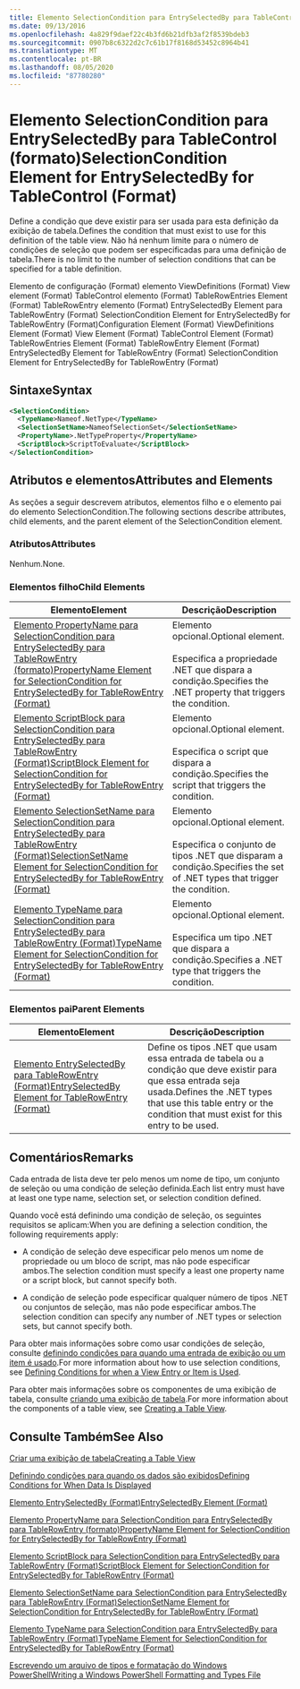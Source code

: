 ```yaml
---
title: Elemento SelectionCondition para EntrySelectedBy para TableControl (Format) | Microsoft Docs
ms.date: 09/13/2016
ms.openlocfilehash: 4a829f9daef22c4b3fd6b21dfb3af2f8539bdeb3
ms.sourcegitcommit: 0907b8c6322d2c7c61b17f8168d53452c8964b41
ms.translationtype: MT
ms.contentlocale: pt-BR
ms.lasthandoff: 08/05/2020
ms.locfileid: "87780280"
---
```

# <a name="selectioncondition-element-for-entryselectedby-for-tablecontrol-format"></a><span data-ttu-id="35732-102">Elemento SelectionCondition para EntrySelectedBy para TableControl (formato)</span><span class="sxs-lookup"><span data-stu-id="35732-102">SelectionCondition Element for EntrySelectedBy for TableControl (Format)</span></span>

<span data-ttu-id="35732-103">Define a condição que deve existir para ser usada para esta definição da exibição de tabela.</span><span class="sxs-lookup"><span data-stu-id="35732-103">Defines the condition that must exist to use for this definition of the table view.</span></span> <span data-ttu-id="35732-104">Não há nenhum limite para o número de condições de seleção que podem ser especificadas para uma definição de tabela.</span><span class="sxs-lookup"><span data-stu-id="35732-104">There is no limit to the number of selection conditions that can be specified for a table definition.</span></span>

<span data-ttu-id="35732-105">Elemento de configuração (Format) elemento ViewDefinitions (Format) View element (Format) TableControl elemento (Format) TableRowEntries Element (Format) TableRowEntry elemento (Format) EntrySelectedBy Element para TableRowEntry (Format) SelectionCondition Element for EntrySelectedBy for TableRowEntry (Format)</span><span class="sxs-lookup"><span data-stu-id="35732-105">Configuration Element (Format) ViewDefinitions Element (Format) View Element (Format) TableControl Element (Format) TableRowEntries Element (Format) TableRowEntry Element (Format) EntrySelectedBy Element for TableRowEntry (Format) SelectionCondition Element for EntrySelectedBy for TableRowEntry (Format)</span></span>

## <a name="syntax"></a><span data-ttu-id="35732-106">Sintaxe</span><span class="sxs-lookup"><span data-stu-id="35732-106">Syntax</span></span>

```xml
<SelectionCondition>
  <TypeName>Nameof.NetType</TypeName>
  <SelectionSetName>NameofSelectionSet</SelectionSetName>
  <PropertyName>.NetTypeProperty</PropertyName>
  <ScriptBlock>ScriptToEvaluate</ScriptBlock>
</SelectionCondition>
```

## <a name="attributes-and-elements"></a><span data-ttu-id="35732-107">Atributos e elementos</span><span class="sxs-lookup"><span data-stu-id="35732-107">Attributes and Elements</span></span>

<span data-ttu-id="35732-108">As seções a seguir descrevem atributos, elementos filho e o elemento pai do elemento SelectionCondition.</span><span class="sxs-lookup"><span data-stu-id="35732-108">The following sections describe attributes, child elements, and the parent element of the SelectionCondition element.</span></span>

### <a name="attributes"></a><span data-ttu-id="35732-109">Atributos</span><span class="sxs-lookup"><span data-stu-id="35732-109">Attributes</span></span>

<span data-ttu-id="35732-110">Nenhum.</span><span class="sxs-lookup"><span data-stu-id="35732-110">None.</span></span>

### <a name="child-elements"></a><span data-ttu-id="35732-111">Elementos filho</span><span class="sxs-lookup"><span data-stu-id="35732-111">Child Elements</span></span>

|<span data-ttu-id="35732-112">Elemento</span><span class="sxs-lookup"><span data-stu-id="35732-112">Element</span></span>|<span data-ttu-id="35732-113">Descrição</span><span class="sxs-lookup"><span data-stu-id="35732-113">Description</span></span>|
|-------------|-----------------|
|[<span data-ttu-id="35732-114">Elemento PropertyName para SelectionCondition para EntrySelectedBy para TableRowEntry (formato)</span><span class="sxs-lookup"><span data-stu-id="35732-114">PropertyName Element for SelectionCondition for EntrySelectedBy for TableRowEntry (Format)</span></span>](./propertyname-element-for-selectioncondition-for-entryselectedby-for-tablerowentry-format.md)|<span data-ttu-id="35732-115">Elemento opcional.</span><span class="sxs-lookup"><span data-stu-id="35732-115">Optional element.</span></span><br /><br /> <span data-ttu-id="35732-116">Especifica a propriedade .NET que dispara a condição.</span><span class="sxs-lookup"><span data-stu-id="35732-116">Specifies the .NET property that triggers the condition.</span></span>|
|[<span data-ttu-id="35732-117">Elemento ScriptBlock para SelectionCondition para EntrySelectedBy para TableRowEntry (Format)</span><span class="sxs-lookup"><span data-stu-id="35732-117">ScriptBlock Element for SelectionCondition for EntrySelectedBy for TableRowEntry (Format)</span></span>](./scriptblock-element-for-selectioncondition-for-entryselectedby-for-tablecontrol-format.md)|<span data-ttu-id="35732-118">Elemento opcional.</span><span class="sxs-lookup"><span data-stu-id="35732-118">Optional element.</span></span><br /><br /> <span data-ttu-id="35732-119">Especifica o script que dispara a condição.</span><span class="sxs-lookup"><span data-stu-id="35732-119">Specifies the script that triggers the condition.</span></span>|
|[<span data-ttu-id="35732-120">Elemento SelectionSetName para SelectionCondition para EntrySelectedBy para TableRowEntry (Format)</span><span class="sxs-lookup"><span data-stu-id="35732-120">SelectionSetName Element for SelectionCondition for EntrySelectedBy for TableRowEntry (Format)</span></span>](./selectionsetname-element-for-selectioncondition-for-entryselectedby-for-tablecontrol-format.md)|<span data-ttu-id="35732-121">Elemento opcional.</span><span class="sxs-lookup"><span data-stu-id="35732-121">Optional element.</span></span><br /><br /> <span data-ttu-id="35732-122">Especifica o conjunto de tipos .NET que disparam a condição.</span><span class="sxs-lookup"><span data-stu-id="35732-122">Specifies the set of .NET types that trigger the condition.</span></span>|
|[<span data-ttu-id="35732-123">Elemento TypeName para SelectionCondition para EntrySelectedBy para TableRowEntry (Format)</span><span class="sxs-lookup"><span data-stu-id="35732-123">TypeName Element for SelectionCondition for EntrySelectedBy for TableRowEntry (Format)</span></span>](./typename-element-for-selectioncondition-for-entryselectedby-for-tablecontrol-format.md)|<span data-ttu-id="35732-124">Elemento opcional.</span><span class="sxs-lookup"><span data-stu-id="35732-124">Optional element.</span></span><br /><br /> <span data-ttu-id="35732-125">Especifica um tipo .NET que dispara a condição.</span><span class="sxs-lookup"><span data-stu-id="35732-125">Specifies a .NET type that triggers the condition.</span></span>|

### <a name="parent-elements"></a><span data-ttu-id="35732-126">Elementos pai</span><span class="sxs-lookup"><span data-stu-id="35732-126">Parent Elements</span></span>

|<span data-ttu-id="35732-127">Elemento</span><span class="sxs-lookup"><span data-stu-id="35732-127">Element</span></span>|<span data-ttu-id="35732-128">Descrição</span><span class="sxs-lookup"><span data-stu-id="35732-128">Description</span></span>|
|-------------|-----------------|
|[<span data-ttu-id="35732-129">Elemento EntrySelectedBy para TableRowEntry (Format)</span><span class="sxs-lookup"><span data-stu-id="35732-129">EntrySelectedBy Element for TableRowEntry (Format)</span></span>](./entryselectedby-element-for-tablerowentry-for-tablecontrol-format.md)|<span data-ttu-id="35732-130">Define os tipos .NET que usam essa entrada de tabela ou a condição que deve existir para que essa entrada seja usada.</span><span class="sxs-lookup"><span data-stu-id="35732-130">Defines the .NET types that use this table entry or the condition that must exist for this entry to be used.</span></span>|

## <a name="remarks"></a><span data-ttu-id="35732-131">Comentários</span><span class="sxs-lookup"><span data-stu-id="35732-131">Remarks</span></span>

<span data-ttu-id="35732-132">Cada entrada de lista deve ter pelo menos um nome de tipo, um conjunto de seleção ou uma condição de seleção definida.</span><span class="sxs-lookup"><span data-stu-id="35732-132">Each list entry must have at least one type name, selection set, or selection condition defined.</span></span>

<span data-ttu-id="35732-133">Quando você está definindo uma condição de seleção, os seguintes requisitos se aplicam:</span><span class="sxs-lookup"><span data-stu-id="35732-133">When you are defining a selection condition, the following requirements apply:</span></span>

- <span data-ttu-id="35732-134">A condição de seleção deve especificar pelo menos um nome de propriedade ou um bloco de script, mas não pode especificar ambos.</span><span class="sxs-lookup"><span data-stu-id="35732-134">The selection condition must specify a least one property name or a script block, but cannot specify both.</span></span>

- <span data-ttu-id="35732-135">A condição de seleção pode especificar qualquer número de tipos .NET ou conjuntos de seleção, mas não pode especificar ambos.</span><span class="sxs-lookup"><span data-stu-id="35732-135">The selection condition can specify any number of .NET types or selection sets, but cannot specify both.</span></span>

<span data-ttu-id="35732-136">Para obter mais informações sobre como usar condições de seleção, consulte [definindo condições para quando uma entrada de exibição ou um item é usado](./defining-conditions-for-displaying-data.md).</span><span class="sxs-lookup"><span data-stu-id="35732-136">For more information about how to use selection conditions, see [Defining Conditions for when a View Entry or Item is Used](./defining-conditions-for-displaying-data.md).</span></span>

<span data-ttu-id="35732-137">Para obter mais informações sobre os componentes de uma exibição de tabela, consulte [criando uma exibição de tabela](./creating-a-table-view.md).</span><span class="sxs-lookup"><span data-stu-id="35732-137">For more information about the components of a table view, see [Creating a Table View](./creating-a-table-view.md).</span></span>

## <a name="see-also"></a><span data-ttu-id="35732-138">Consulte Também</span><span class="sxs-lookup"><span data-stu-id="35732-138">See Also</span></span>

[<span data-ttu-id="35732-139">Criar uma exibição de tabela</span><span class="sxs-lookup"><span data-stu-id="35732-139">Creating a Table View</span></span>](./creating-a-table-view.md)

[<span data-ttu-id="35732-140">Definindo condições para quando os dados são exibidos</span><span class="sxs-lookup"><span data-stu-id="35732-140">Defining Conditions for When Data Is Displayed</span></span>](./defining-conditions-for-displaying-data.md)

[<span data-ttu-id="35732-141">Elemento EntrySelectedBy (Format)</span><span class="sxs-lookup"><span data-stu-id="35732-141">EntrySelectedBy Element (Format)</span></span>](./entryselectedby-element-for-tablerowentry-for-tablecontrol-format.md)

[<span data-ttu-id="35732-142">Elemento PropertyName para SelectionCondition para EntrySelectedBy para TableRowEntry (formato)</span><span class="sxs-lookup"><span data-stu-id="35732-142">PropertyName Element for SelectionCondition for EntrySelectedBy for TableRowEntry (Format)</span></span>](./propertyname-element-for-selectioncondition-for-entryselectedby-for-tablerowentry-format.md)

[<span data-ttu-id="35732-143">Elemento ScriptBlock para SelectionCondition para EntrySelectedBy para TableRowEntry (Format)</span><span class="sxs-lookup"><span data-stu-id="35732-143">ScriptBlock Element for SelectionCondition for EntrySelectedBy for TableRowEntry (Format)</span></span>](./scriptblock-element-for-selectioncondition-for-entryselectedby-for-tablecontrol-format.md)

[<span data-ttu-id="35732-144">Elemento SelectionSetName para SelectionCondition para EntrySelectedBy para TableRowEntry (Format)</span><span class="sxs-lookup"><span data-stu-id="35732-144">SelectionSetName Element for SelectionCondition for EntrySelectedBy for TableRowEntry (Format)</span></span>](./selectionsetname-element-for-selectioncondition-for-entryselectedby-for-tablecontrol-format.md)

[<span data-ttu-id="35732-145">Elemento TypeName para SelectionCondition para EntrySelectedBy para TableRowEntry (Format)</span><span class="sxs-lookup"><span data-stu-id="35732-145">TypeName Element for SelectionCondition for EntrySelectedBy for TableRowEntry (Format)</span></span>](./typename-element-for-selectioncondition-for-entryselectedby-for-tablecontrol-format.md)

[<span data-ttu-id="35732-146">Escrevendo um arquivo de tipos e formatação do Windows PowerShell</span><span class="sxs-lookup"><span data-stu-id="35732-146">Writing a Windows PowerShell Formatting and Types File</span></span>](./writing-a-powershell-formatting-file.md)
